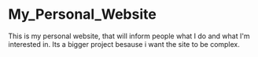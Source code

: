 # My_Personal_Website

This is my personal website, that will inform people what I do and what I'm interested in. 
Its a bigger project besause i want the site to be complex.



